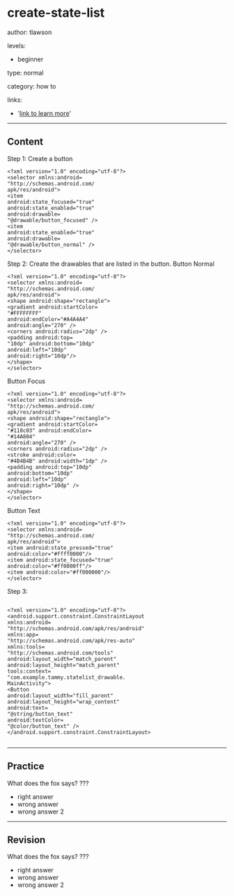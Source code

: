 # create-state-list
author: tlawson

levels:

  - beginner

type: normal

category: how to

links:

  - '[link to learn more](https://enki.com)'

---
## Content

Step 1: Create a button 

```
<?xml version="1.0" encoding="utf-8"?>
<selector xmlns:android=
"http://schemas.android.com/
apk/res/android">
<item
android:state_focused="true"
android:state_enabled="true"
android:drawable=
"@drawable/button_focused" />
<item
android:state_enabled="true"
android:drawable=
"@drawable/button_normal" />
</selector>
```
Step 2: Create the drawables that are listed in the button.
Button Normal
```
<?xml version="1.0" encoding="utf-8"?>
<selector xmlns:android=
"http://schemas.android.com/
apk/res/android">
<shape android:shape="rectangle">
<gradient android:startColor=
"#FFFFFFFF" 
android:endColor="#A4A4A4"
android:angle="270" />
<corners android:radius="2dp" />
<padding android:top=
"10dp" android:bottom="10dp"
android:left="10dp"
android:right="10dp"/>
</shape>
</selector>
```
Button Focus 
```
<?xml version="1.0" encoding="utf-8"?>
<selector xmlns:android=
"http://schemas.android.com/
apk/res/android">
<shape android:shape="rectangle">
<gradient android:startColor=
"#118c03" android:endColor=
"#14A804"
android:angle="270" />
<corners android:radius="2dp" />
<stroke android:color=
"#4B4B4B" android:width="1dp" />
<padding android:top="10dp"
android:bottom="10dp"
android:left="10dp"
android:right="10dp" />
</shape>
</selector>

```

Button Text 
```
<?xml version="1.0" encoding="utf-8"?>
<selector xmlns:android=
"http://schemas.android.com/
apk/res/android">
<item android:state_pressed="true" 
android:color="#ffff0000"/>
<item android:state_focused="true" 
android:color="#ff0000ff"/>
<item android:color="#ff000000"/>
</selector>
```

Step 3:

```

<?xml version="1.0" encoding="utf-8"?>
<android.support.constraint.ConstraintLayout 
xmlns:android=
"http://schemas.android.com/apk/res/android"
xmlns:app=
"http://schemas.android.com/apk/res-auto"
xmlns:tools=
"http://schemas.android.com/tools"
android:layout_width="match_parent"
android:layout_height="match_parent"
tools:context=
"com.example.tammy.statelist_drawable.
MainActivity">
<Button
android:layout_width="fill_parent"
android:layout_height="wrap_content"
android:text=
"@string/button_text"
android:textColor=
"@color/button_text" />
</android.support.constraint.ConstraintLayout>


```
---
## Practice

What does the fox says?
???

* right answer
* wrong answer
* wrong answer 2

---
## Revision

What does the fox says?
???

* right answer
* wrong answer
* wrong answer 2
